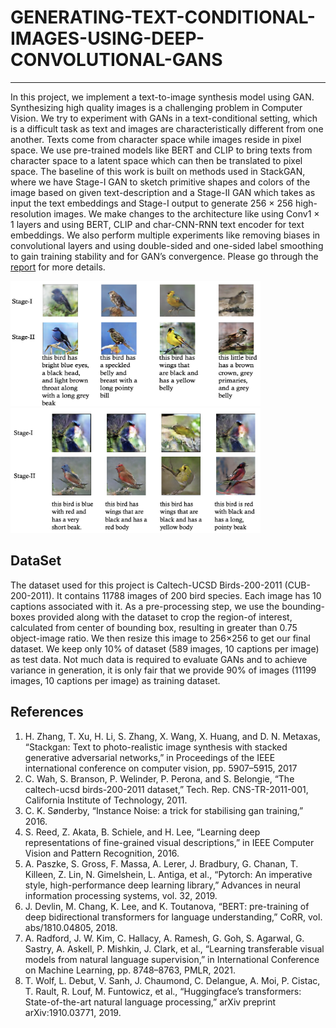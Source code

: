 # GENERATING-TEXT-CONDITIONAL-IMAGES-USING-DEEP-CONVOLUTIONAL-GANS
---
In this project, we implement a text-to-image synthesis model using GAN. Synthesizing high quality images is a challenging problem in Computer Vision. We try to experiment with GANs in a text-conditional setting, which is a difficult task as text and images are characteristically different from one another. Texts come from character space while images reside in pixel space. We use pre-trained models like BERT and CLIP to bring texts from character space to a latent space which can then be translated to pixel space. The baseline of this work is built on methods used in StackGAN, where we have Stage-I GAN to sketch primitive shapes and colors of the image based on given text-description and a Stage-II GAN which takes as input the text embeddings and Stage-I output to generate 256 × 256 high-resolution images. We make changes to the architecture like using Conv1 × 1 layers and using BERT, CLIP and char-CNN-RNN text encoder for text embeddings. We also perform multiple experiments like removing biases in convolutional layers and using double-sided and one-sided label smoothing to gain training stability and for GAN’s convergence. Please go through the [report](/Report/) for more details.<br/>

<img src="/Results/sg_res1.png" width="400" height="200">
<img src="/Results/sg_res2.png" width="400" height="200">

## DataSet
The dataset used for this project is Caltech-UCSD Birds-200-2011 (CUB-200-2011). It contains 11788 images of 200 bird species. Each image has 10 captions associated with it. As a pre-processing step, we use the bounding-boxes provided along with the dataset to crop the region-of interest, calculated from center of bounding box, resulting in greater than 0.75 object-image ratio. We then resize this image to 256×256 to get our final dataset. We keep only 10% of dataset (589 images, 10 captions per image) as test data. Not much data is required to evaluate GANs and to achieve variance in generation, it is only fair that we provide 90% of images (11199 images, 10 captions per image) as training dataset.

## References
1. H. Zhang, T. Xu, H. Li, S. Zhang, X. Wang, X. Huang, and D. N. Metaxas, “Stackgan: Text to photo-realistic image synthesis with stacked generative adversarial networks,” in Proceedings of the IEEE international conference on computer vision, pp. 5907–5915, 2017
2. C. Wah, S. Branson, P. Welinder, P. Perona, and S. Belongie, “The caltech-ucsd birds-200-2011 dataset,” Tech. Rep. CNS-TR-2011-001, California Institute of Technology, 2011.
3. C. K. Sønderby, “Instance Noise: a trick for stabilising gan training,” 2016.
4. S. Reed, Z. Akata, B. Schiele, and H. Lee, “Learning deep representations of fine-grained visual descriptions,” in IEEE Computer Vision and Pattern Recognition, 2016.
5. A. Paszke, S. Gross, F. Massa, A. Lerer, J. Bradbury, G. Chanan, T. Killeen, Z. Lin, N. Gimelshein, L. Antiga, et al., “Pytorch: An imperative style, high-performance deep learning library,” Advances in neural information processing systems, vol. 32, 2019.
6. J. Devlin, M. Chang, K. Lee, and K. Toutanova, “BERT: pre-training of deep bidirectional transformers for language understanding,” CoRR, vol. abs/1810.04805, 2018.
7. A. Radford, J. W. Kim, C. Hallacy, A. Ramesh, G. Goh, S. Agarwal, G. Sastry, A. Askell, P. Mishkin, J. Clark, et al., “Learning transferable visual models from natural language supervision,” in International Conference on Machine Learning, pp. 8748–8763, PMLR, 2021.
8. T. Wolf, L. Debut, V. Sanh, J. Chaumond, C. Delangue, A. Moi, P. Cistac, T. Rault, R. Louf, M. Funtowicz, et al., “Huggingface’s transformers: State-of-the-art natural language processing,” arXiv preprint arXiv:1910.03771, 2019.
